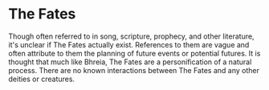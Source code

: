 # The Fates

Though often referred to in song, scripture, prophecy, and other literature, it's unclear if The Fates actually exist. References to them are vague and often attribute to them the planning of future events or potential futures. It is thought that much like Bhreia, The Fates are a personification of a natural process. There are no known interactions between The Fates and any other deities or creatures.
